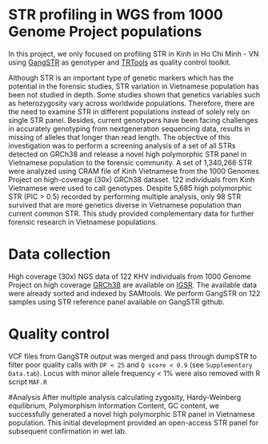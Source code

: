 # STR profiling in WGS from 1000 Genome Project populations

In this project, we only focused on profiling STR in Kinh in Ho Chi Minh - VN using [GangSTR](https://github.com/gymreklab/GangSTR) as genotyper and [TRTools](https://hub.docker.com/r/gymreklab/str-toolkit) as quality control toolkit. 

Although STR is an important type of genetic markers which has the potential in the forensic studies, STR variation in Vietnamese population has been not studied in depth. Some studies shown that genetics variables such as heterozygosity vary across worldwide populations. Therefore, there are the need to examine STR in different populations instead of solely rely on single STR panel. Besides, current genotypers have been facing challenges in accurately genotyping from nextgeneration sequencing data, results in missing of alleles that longer than read length. The objective of this investigation was to perform a screening analysis of a set of all STRs detected on GRCh38 and release a novel high polymorphic STR panel in Vietnamese population to the forensic community. A set of 1,340,266 STR were analyzed using CRAM file of Kinh Vietnamese from the 1000 Genomes Project on high-coverage (30x) GRCh38 dataset. 122 individuals from Kinh Vietnamese were used to call genotypes. Despite 5,685 high polymorphic STR (PIC > 0.5) recorded by performing multiple analysis, only 98 STR survived that are more genetics diverse in Vietnamese population than current common STR. This study provided complementary data for further forensic research in Vietnamese populations.

# Data collection
High coverage (30x) NGS data of 122 KHV individuals from 1000 Genome Project on high coverage [GRCh38](ftp://ftp.1000genomes.ebi.ac.uk/vol1/ftp/technical/reference/GRCh38_reference_genome/GRCh38_full_analysis_set_plus_decoy_hla.fa) are available on [IGSR](https://www.internationalgenome.org/data-portal/population/KHV). The available data were already sorted and indexed by SAMtools. We perform GangSTR on 122 samples using STR reference panel available on GangSTR github.

# Quality control
VCF files from GangSTR output was merged and pass through dumpSTR to filter poor quality calls with `DP < 25` and `Q score < 0.9` (see `Supplementary Data.tab`). Locus with minor allele frequency < 1% were also removed with R script `MAF.R`

#Analysis
After multiple analysis calculating zygosity, Hardy-Weinberg equilibrium, Polymorphism Information Content, GC content, we successfully generated a novel high polymorphic STR panel in Vietnamese population. This initial development provided an open-access STR panel for subsequent confirmation in wet lab.
